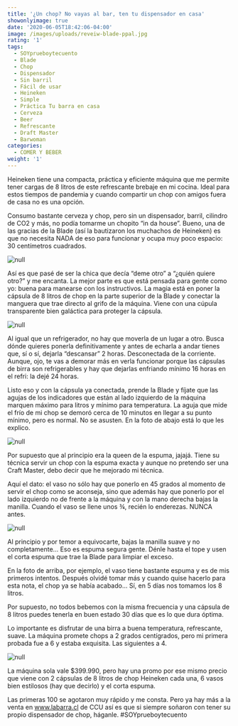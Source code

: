 ```yaml
---
title: '¿Un chop? No vayas al bar, ten tu dispensador en casa'
showonlyimage: true
date: '2020-06-05T18:42:06-04:00'
image: /images/uploads/reveiw-blade-ppal.jpg
rating: '1'
tags:
  - SOYprueboytecuento
  - Blade
  - Chop
  - Dispensador
  - Sin barril
  - Fácil de usar
  - Heineken
  - Simple
  - Práctica Tu barra en casa
  - Cerveza
  - Beer
  - Refrescante
  - Draft Master
  - Barwoman
categories:
  - COMER Y BEBER
weight: '1'
---
```

Heineken tiene una compacta, práctica y eficiente máquina que me permite tener cargas de 8 litros de este refrescante brebaje en mi cocina. Ideal para estos tiempos de pandemia y cuando compartir un chop con amigos fuera de casa no es una opción.

<!--more-->

Consumo bastante cerveza y chop, pero sin un dispensador, barril, cilindro de CO2 y más, no podía tomarme un chopito “in da house”. Bueno, una de las gracias de la Blade (así la bautizaron los muchachos de Heineken) es que no necesita NADA de eso para funcionar y ocupa muy poco espacio: 30 centímetros cuadrados.

![null](/images/uploads/review-blade-maq-collage.jpg)

Así es que pasé de ser la chica que decía “deme otro” a “¿quién quiere otro?” y me encanta. La mejor parte es que está pensada para gente como yo: buena para manearse con los instructivos. La magia está en poner la cápsula de 8 litros de chop en la parte superior de la Blade y conectar la manguera que trae directo al grifo de la máquina. Viene con una cúpula transparente bien galáctica para proteger la cápsula.

![null](/images/uploads/review-blade-ca-psula.jpg)

Al igual que un refrigerador, no hay que moverla de un lugar a otro. Busca dónde quieres ponerla definitivamente y antes de echarla a andar tienes que, sí o sí, dejarla “descansar” 2 horas. Desconectada de la corriente. Aunque, ojo, te vas a demorar más en verla funcionar porque las cápsulas de birra son refrigerables y hay que dejarlas enfriando mínimo 16 horas en el refri: la dejé 24 horas.

Listo eso y con la cápsula ya conectada, prende la Blade y fíjate que las agujas de los indicadores que están al lado izquierdo de la máquina marquen máximo para litros y mínimo para temperatura. La aguja que mide el frío de mi chop se demoró cerca de 10 minutos en llegar a su punto mínimo, pero es normal. No se asusten. En la foto de abajo está lo que les explico.

![null](/images/uploads/review-blade-indicadores-collage.jpg)

Por supuesto que al principio era la queen de la espuma, jajajá. Tiene su técnica servir un chop con la espuma exacta y aunque no pretendo ser una Craft Master, debo decir que he mejorado mi técnica.

Aquí el dato: el vaso no sólo hay que ponerlo en 45 grados al momento de servir el chop como se aconseja, sino que además hay que ponerlo por el lado izquierdo no de frente a la máquina y con la mano derecha bajas la manilla. Cuando el vaso se llene unos ¾, recién lo enderezas. NUNCA antes.

![null](/images/uploads/review-blade-chop.jpg)

Al principio y por temor a equivocarte, bajas la manilla suave y no completamente… Eso es espuma segura gente. Dénle hasta el tope y usen el corta espuma que trae la Blade para limpiar el exceso. 

En la foto de arriba, por ejemplo, el vaso tiene bastante espuma y es de mis primeros intentos. Después olvidé tomar más y cuando quise hacerlo para esta nota, el chop ya se había acabado... Sí, en 5 días nos tomamos los 8 litros. 

Por supuesto, no todos bebemos con la misma frecuencia y una cápsula de 8 litros puedes tenerla en buen estado 30 días que es lo que dura óptima.

Lo importante es disfrutar de una birra a buena temperatura, refrescante, suave. La máquina promete chops a 2 grados centígrados, pero mi primera probada fue a 6 y estaba exquisita. Las siguientes a 4.

![null](/images/uploads/review-balde-cocina.jpg)

La máquina sola vale $399.990, pero hay una promo por ese mismo precio que viene con 2 cápsulas de 8 litros de chop Heineken cada una, 6 vasos bien estilosos (hay que decirlo) y el corta espuma. 

Las primeras 100 se agotaron muy rápido y me consta. Pero ya hay más a la venta en www.labarra.cl de CCU así es que si siempre soñaron con tener su propio dispensador de chop, háganle. #SOYprueboytecuento
